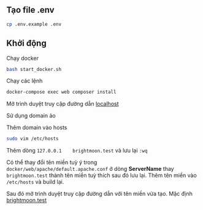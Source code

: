 ## Tạo file .env

```bash
cp .env.example .env
```

## Khởi động

Chạy docker

```bash
bash start_docker.sh
```

Chạy các lệnh

```bash
docker-compose exec web composer install
```

Mở trình duyệt truy cập đường dẫn [localhost](http://localhost)

Sử dụng domain ảo

Thêm domain vào hosts

```bash
sudo vim /etc/hosts
```

Thêm dòng `127.0.0.1    brightmoon.test` và lưu lại `:wq`

Có thể thay đổi tên miền tuỳ ý trong `docker/web/apache/default.apache.conf` ở dòng **ServerName** thay `brightmoon.test` thành tên miền tuỳ thích sau đó lưu lại. Thêm tên miền vào `/etc/hosts` và build lại.

Sau đó mở trình duyệt truy cập đường dẫn với tên miền vừa tạo. Mặc định [brightmoon.test](http://brightmoon.test)
